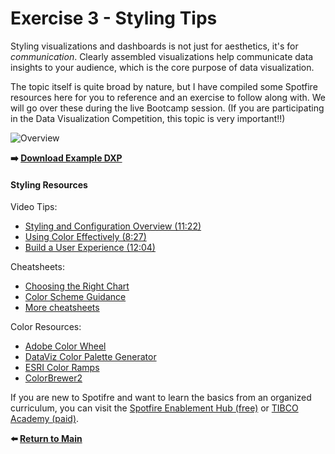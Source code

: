 # Exercise 3 - Styling Tips

Styling visualizations and dashboards is not just for aesthetics, it's for _communication_. Clearly assembled visualizations help communicate data insights to your audience, which is the core purpose of data visualization.

The topic itself is quite broad by nature, but I have compiled some Spotfire resources here for you to reference and an exercise to follow along with. We will go over these during the live Bootcamp session. (If you are participating in the Data Visualization Competition, this topic is very important!!)

![Overview](https://github.com/kanungle/2020-DUC-Datathon-Bootcamp-NeilK/blob/master/images/Ex3%20-%20Color%20Guidance.png)

__:arrow_right: [Download Example DXP](https://github.com/kanungle/2020-DUC-Datathon-Bootcamp-NeilK/raw/master/Exercise%203%20-%20Styling%20Tips/Exercise%203%20-%20Styling%20Guidance.dxp)__

#### Styling Resources
Video Tips:
 - [Styling and Configuration Overview (11:22)](https://youtu.be/1pfGb-cHrgc)
 - [Using Color Effectively (8:27)](https://youtu.be/6pvYRdPRQv8)
 - [Build a User Experience (12:04)](https://youtu.be/nQ6w7iC-gt4)

Cheatsheets:
 - [Choosing the Right Chart](http://community.tibco.com/sites/default/files/choosing_the_right_chart.pdf)
 - [Color Scheme Guidance](https://community.tibco.com/sites/default/files/color_scheme_guidance_1.pdf)
 - [More cheatsheets](https://community.tibco.com/wiki/spotfire-cheatsheets)
 
 Color Resources:
  - [Adobe Color Wheel](https://color.adobe.com/create/color-wheel)
  - [DataViz Color Palette Generator](https://learnui.design/tools/data-color-picker.html)
  - [ESRI Color Ramps](https://developers.arcgis.com/javascript/latest/guide/esri-color-ramps/)
  - [ColorBrewer2](https://colorbrewer2.org/)
  
  
If you are new to Spotifre and want to learn the basics from an organized curriculum, you can visit the [Spotfire Enablement Hub (free)](https://community.tibco.com/wiki/spotfire-enablement-hub) or [TIBCO Academy (paid)](https://academy.tibco.com/tibco/learn/home).

__:arrow_left: [Return to Main](https://github.com/kanungle/2020-DUC-Datathon-Bootcamp-NeilK/blob/master/README.md)__